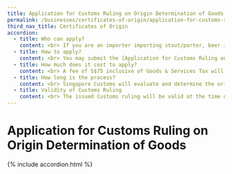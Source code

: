 ```yaml
---
title: Application for Customs Ruling on Origin Determination of Goods
permalink: /businesses/certificates-of-origin/application-for-customs-ruling-on-origin-determination-of-goods
third_nav_title: Certificates of Origin
accordion:
  - title: Who can apply?
    content: <br> If you are an importer importing stout/porter, beer including ale, medicated samsu and other samsu from these [FTA Partners](/files/businesses/preferential-tariffs-table-as-of-11-jun-2019.pdf) under one of Singapore’s Free Trade Agreements, you may apply for a Customs Ruling on Origin Determination of Imported Goods. <br><br> Please note that origin rulings are only applicable for use within Singapore. If your goods are imported into another country, please seek the advice of the relevant authority in the importing country. <br>
  - title: How to apply?
    content: <br> You may submit the [Application for Customs Ruling on Origin Determination of Imported Goods](https://form.gov.sg/#!/5cb03416bc22ae0010760c72) with the following supporting documents <br><br> -   Product catalogue/brochure <br> -   Product specification/datasheet <br> -   Manufacturing process <br> -   Documentation provided by the manufacturer/supplier to establish the originating status of the product. <br><br> Each application is for the origin determination of ONE product. The contact details are enclosed in the application form. <br>
  - title: How much does it cost to apply?
    content: <br> A fee of S$75 inclusive of Goods & Services Tax will be charged for each application. Payment must be made upon receiving the billing notification from Singapore Customs. The billing indicates the bill reference number and would only be generated after we received the complete submission of your application form and supporting documents. <br><br> You may pay via Inter Bank Giro (IBG), NETS or credit card. Payment by NETS or credit card can be made at any SingPost branch.  <br>  
  - title: How long is the process?
    content: <br> Singapore Customs will evaluate and determine the originating status of your product. You will receive a letter, indicating the applicant’s/company’s name and address, the product’s name and description, and our assessment of the originating status of your product. <br><br> The origin determination process may take up to 30 days, depending on the complexity of the product and the completeness of the information furnished. <br>
  - title: Validity of Customs Ruling
    content: <br> The issued Customs ruling will be valid at the time of issuance based on the Customs Act and its subsidiary legislation in force at the time of the issuance of the Customs ruling. All matters within the issued Customs ruling do not apply three years after the date of issuance, or the date a provision of the Customs Act (including its subsidiary legislation) is repealed or amended to the extent that the repeal or amendment changes the way that provision applies in this ruling, which ever comes earlier. The issued Customs ruling may also be withdrawn or rescinded on the grounds stated in paragraph 7(9) of the Schedule to the Customs Act.   
---
```


# Application for Customs Ruling on Origin Determination of Goods

{% include accordion.html %}
